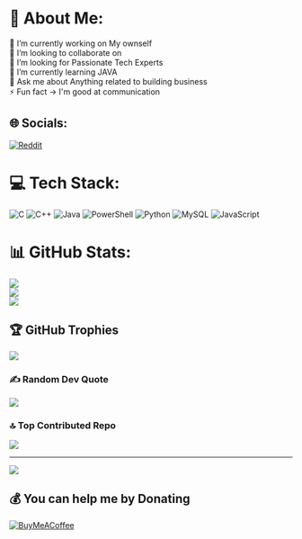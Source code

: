 # 💫 About Me:
🔭 I’m currently working on My ownself<br>👯 I’m looking to collaborate on <br>🤝 I’m looking for Passionate Tech Experts<br>🌱 I’m currently learning JAVA<br>💬 Ask me about Anything related to building business<br>⚡ Fun fact -> I'm good at communication


## 🌐 Socials:
[![Reddit](https://img.shields.io/badge/Reddit-%23FF4500.svg?logo=Reddit&logoColor=white)](https://reddit.com/user/Laughing0nYou) 

# 💻 Tech Stack:
![C](https://img.shields.io/badge/c-%2300599C.svg?style=for-the-badge&logo=c&logoColor=white) 
![C++](https://img.shields.io/badge/c++-%2300599C.svg?style=for-the-badge&logo=c%2B%2B&logoColor=white)
![Java](https://img.shields.io/badge/java-%23ED8B00.svg?style=for-the-badge&logo=openjdk&logoColor=white) 
![PowerShell](https://img.shields.io/badge/PowerShell-%235391FE.svg?style=for-the-badge&logo=powershell&logoColor=white) 
![Python](https://img.shields.io/badge/python-3670A0?style=for-the-badge&logo=python&logoColor=ffdd54) 
![MySQL](https://img.shields.io/badge/mysql-4479A1.svg?style=for-the-badge&logo=mysql&logoColor=white)
![JavaScript](https://img.shields.io/badge/javascript-%23323330.svg?style=for-the-badge&logo=javascript&logoColor=%23F7DF1E)
# 📊 GitHub Stats:
![](https://github-readme-stats.vercel.app/api?username=TheBlackFantom&theme=dark&hide_border=false&include_all_commits=true&count_private=false)<br/>
![](https://github-readme-streak-stats.herokuapp.com/?user=TheBlackFantom&theme=dark&hide_border=false)<br/>
![](https://github-readme-stats.vercel.app/api/top-langs/?username=TheBlackFantom&theme=dark&hide_border=false&include_all_commits=true&count_private=false&layout=compact)

## 🏆 GitHub Trophies
![](https://github-profile-trophy.vercel.app/?username=TheBlackFantom&theme=neon&no-frame=false&no-bg=false&margin-w=4)

### ✍️ Random Dev Quote
![](https://quotes-github-readme.vercel.app/api?type=vetical&theme=light)

### 🔝 Top Contributed Repo
![](https://github-contributor-stats.vercel.app/api?username=TheBlackFantom&limit=5&theme=dark&combine_all_yearly_contributions=true)

---
[![](https://visitcount.itsvg.in/api?id=TheBlackFantom&icon=3&color=13)](https://visitcount.itsvg.in)

  ## 💰 You can help me by Donating
  [![BuyMeACoffee](https://img.shields.io/badge/Buy%20Me%20a%20Coffee-ffdd00?style=for-the-badge&logo=buy-me-a-coffee&logoColor=black)](https://buymeacoffee.com/TheBlackFantom) 

  
<!-- Proudly created with GPRM ( https://gprm.itsvg.in ) -->
